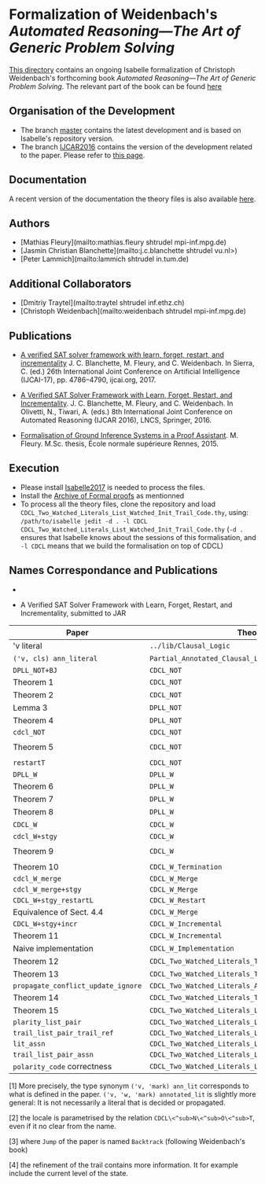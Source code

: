 # Formalization of Weidenbach's _Automated Reasoning―The Art of Generic Problem Solving_ #

[This directory](https://bitbucket.org/isafol/isafol/src/master/Weidenbach_Book/) contains an ongoing Isabelle formalization of Christoph Weidenbach's forthcoming book _Automated Reasoning―The Art of Generic Problem Solving_.
The relevant part of the book can be found [here](http://people.mpi-inf.mpg.de/~mfleury/paper/Weidenback_Book_CDCL.pdf)

## Organisation of the Development ##

* The branch [master](https://bitbucket.org/isafol/isafol/src/master/Weidenbach_Book/) contains the latest development and is based on Isabelle's repository version.
* The branch [IJCAR2016](https://bitbucket.org/isafol/isafol/src/IJCAR2016/Weidenbach_Book/) contains the version of the development related to the paper. Please refer to [this page](https://bitbucket.org/isafol/isafol/src/IJCAR2016/Weidenbach_Book/Readme.md).

## Documentation ##

A recent version of the documentation the theory files is also available [here](http://people.mpi-inf.mpg.de/~mfleury/IsaFoL/current/Weidenbach_Book).

## Authors ##

* [Mathias Fleury](mailto:mathias.fleury shtrudel mpi-inf.mpg.de)
* [Jasmin Christian Blanchette](mailto:j.c.blanchette shtrudel vu.nl>)
* [Peter Lammich](mailto:lammich shtrudel in.tum.de)


## Additional Collaborators ##

* [Dmitriy Traytel](mailto:traytel shtrudel inf.ethz.ch)
* [Christoph Weidenbach](mailto:weidenbach shtrudel mpi-inf.mpg.de)


## Publications ##

* [A verified SAT solver framework with learn, forget, restart, and incrementality](http://matryoshka.gforge.inria.fr/pubs/sat_sister.pdf)
  J. C. Blanchette, M. Fleury, and C. Weidenbach.
  In Sierra, C. (ed.) 26th International Joint Conference on Artificial Intelligence (IJCAI-17), pp. 4786–4790, ijcai.org, 2017. 

* [A Verified SAT Solver Framework with Learn, Forget, Restart, and Incrementality](http://people.mpi-inf.mpg.de/~jblanche/sat.pdf).
  J. C. Blanchette, M. Fleury, and C. Weidenbach.
  In Olivetti, N., Tiwari, A. (eds.) 8th International Joint Conference on Automated Reasoning (IJCAR 2016), LNCS, Springer, 2016.

* [Formalisation of Ground Inference Systems in a Proof Assistant](http://www.mpi-inf.mpg.de/fileadmin/inf/rg1/Documents/fleury_master_thesis.pdf).
  M. Fleury.
  M.Sc. thesis, École normale supérieure Rennes, 2015.

## Execution ##

* Please install [Isabelle2017](http://isabelle.in.tum.de) is needed to process the files.
* Install the [Archive of Formal proofs](https://www.isa-afp.org/using.html) as mentionned
* To process all the theory files, clone the repository and load ``CDCL_Two_Watched_Literals_List_Watched_Init_Trail_Code.thy``, using:
   ``/path/to/isabelle jedit -d . -l CDCL CDCL_Two_Watched_Literals_List_Watched_Init_Trail_Code.thy``
   (``-d .`` ensures that Isabelle knows about the sessions of this formalisation, and ``-l CDCL`` means that we build the formalisation on top of CDCL)


## Names Correspondance and Publications

* 


* A Verified SAT Solver Framework with Learn, Forget, Restart, and Incrementality, submitted to JAR


|Paper                    |  Theory file                      |   Isabelle name
|-------------------------|-----------------------------------|---------------------------------------------------------------------
|'v literal               |   ``../lib/Clausal_Logic``        |  ``'a literal``
|``('v, cls) ann_literal``|  ``Partial_Annotated_Clausal_Logic`` | ``('v, 'w, 'mark) annotated_lit``  [1]
|``DPLL_NOT+BJ``          |  ``CDCL_NOT``                     | ``dpll_bj``
|Theorem 1                |  ``CDCL_NOT``                     |   ``wf_dpll_bj``
|Theorem 2                |  ``CDCL_NOT``                     |   ``full_dpll_backjump_final_state_from_init_state``
|Lemma 3                  |  ``DPLL_NOT``                     |   ``backtrack_is_backjump``
|Theorem 4                |  ``DPLL_NOT``                     |   ``dpll_conclusive_state_correctness``
|``cdcl_NOT``             |  ``CDCL_NOT``                     |   ``CDCL\<^sub>N\<^sub>O\<^sub>T``
|Theorem 5                |  ``CDCL_NOT``                     |   ``wf_cdcl\<^sub>N\<^sub>O\<^sub>T_no_learn_and_forget_infinite_chain``
| ``restartT``            |  ``CDCL_NOT``                     |   ``CDCL\<^sub>N\<^sub>O\<^sub>T_raw_restart`` [2]
| ``DPLL_W``              |  ``DPLL_W``                       |   ``DPLL\<^sub>W``
|Theorem 6                |  ``DPLL_W``                       |   ``wf_dpll\<^sub>W``
|Theorem 7                |  ``DPLL_W``                       |   ``dpll\<^sub>W_conclusive_state_correctness``
|Theorem 8                |  ``DPLL_W``                       |   ``dpll\<^sub>W_dpll\<^sub>N\<^sub>O\<^sub>T``
|``CDCL_W``               |  ``CDCL_W``                       |   ``CDCL\<^sub>W`` [3]
|``cdcl_W+stgy``          |  ``CDCL_W``                       |   ``cdcl<^sub>W_s``
|Theorem 9                |  ``CDCL_W``                       |   ``full_cdcl\<^sub>W_stgy_final_state_conclusive_from_init_state``
|Theorem 10               |  ``CDCL_W_Termination``           |   ``cdcl\<^sub>W_stgy_distinct_mset_clauses``
|``cdcl_W_merge``         |  ``CDCL_W_Merge``                 |   ``cdcl<^sub>W_merge``
|``cdcl_W_merge+stgy``    |  ``CDCL_W_Merge``                 |   ``cdcl<^sub>W_s'``
|``CDCL_W+stgy_restartL`` |  ``CDCL_W_Restart``               |   ``cdcl\<^sub>W_merge_with_restart``
|Equivalence of Sect. 4.4 |  ``CDCL_W_Merge``                 |   ``full_cdcl\<^sub>W_stgy_iff_full_cdcl\<^sub>W_s'``
|``CDCL_W+stgy+incr``     |  ``CDCL_W_Incremental``           |   ``incremental_cdcl\<^sub>W``
|Theorem 11               |  ``CDCL_W_Incremental``           |   ``incremental_conclusive_state``
| Naive implementation    |  ``CDCL_W_Implementation``        |
| Theorem 12              |  ``CDCL_Two_Watched_Literals_Transition_System`` |  ``cdcl_twl_stgy_twl_struct_invs``
|Theorem 13               | ``CDCL_Two_Watched_Literals_Transition_System`` | ``full_cdcl_twl_stgy_cdclW_stgy``
|``propagate_conflict_update_ignore``|``CDCL_Two_Watched_Literals_Algorithm``| ``unit_propagation_inner_loop_body``	
|Theorem 14               | ``CDCL_Two_Watched_Literals_Transition_System`` | ``cdcl_twl_stgy_prog_spec``
|Theorem 15               | ``CDCL_Two_Watched_Literals_List_Watched_Init_Trail_Code`` | ``IsaSAT_code_full_correctness``
|``plarity_list_pair``    | ``CDCL_Two_Watched_Literals_List_Watched_Trail_Code`` | `` polarity``
|``trail_list_pair_trail_ref`` | ``CDCL_Two_Watched_Literals_List_Watched_Trail_Code`` | ``trailt_ref``
|``lit_assn``             |``CDCL_Two_Watched_Literals_List_Watched_Domain``|``unat_lit_assn``
|``trail_list_pair_assn`` | ``CDCL_Two_Watched_Literals_List_Watched_Trail_Code`` | ``trail_conc``
|``polarity_code`` correctness |``CDCL_Two_Watched_Literals_List_Watched_Trail_Code`` | ``polarity_code_valued_refine_code`` [4]

[1] More precisely, the type synonym ``('v, 'mark) ann_lit`` corresponds to what
is defined in the paper. ``('v, 'w, 'mark) annotated_lit`` is slightly more
general: It is not necessarily a literal that is decided or propagated.

[2] the locale is parametrised by the relation ``CDCL\<^sub>N\<^sub>O\<^sub>T``,
even if it no clear from the name.

[3] where ``Jump`` of the paper is named ``Backtrack`` (following Weidenbach's book)

[4] the refinement of the trail contains more information. It for example include the current level of the state.
